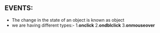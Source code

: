 ## EVENTS:
- The change in the state of an object is known as object 
- we are having different types:-
        1.__onclick__
        2.__ondblclick__
        3.__onmouseover__